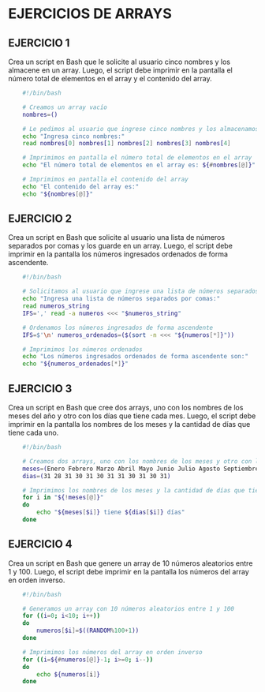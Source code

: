 # EJERCICIOS DE ARRAYS

## EJERCICIO 1

Crea un script en Bash que le solicite al usuario cinco nombres y los almacene en un array. Luego, el script debe imprimir en la pantalla el número total de elementos en el array y el contenido del array.

~~~bash
    #!/bin/bash

    # Creamos un array vacío
    nombres=()

    # Le pedimos al usuario que ingrese cinco nombres y los almacenamos en el array
    echo "Ingresa cinco nombres:"
    read nombres[0] nombres[1] nombres[2] nombres[3] nombres[4]

    # Imprimimos en pantalla el número total de elementos en el array
    echo "El número total de elementos en el array es: ${#nombres[@]}"

    # Imprimimos en pantalla el contenido del array
    echo "El contenido del array es:"
    echo "${nombres[@]}"

~~~

## EJERCICIO 2

Crea un script en Bash que solicite al usuario una lista de números separados por comas y los guarde en un array. Luego, el script debe imprimir en la pantalla los números ingresados ordenados de forma ascendente.

~~~bash
    #!/bin/bash

    # Solicitamos al usuario que ingrese una lista de números separados por comas y los guardamos en un array
    echo "Ingresa una lista de números separados por comas:"
    read numeros_string
    IFS=',' read -a numeros <<< "$numeros_string"

    # Ordenamos los números ingresados de forma ascendente
    IFS=$'\n' numeros_ordenados=($(sort -n <<< "${numeros[*]}"))

    # Imprimimos los números ordenados
    echo "Los números ingresados ordenados de forma ascendente son:"
    echo "${numeros_ordenados[*]}"
~~~

## EJERCICIO 3

Crea un script en Bash que cree dos arrays, uno con los nombres de los meses del año y otro con los días que tiene cada mes. Luego, el script debe imprimir en la pantalla los nombres de los meses y la cantidad de días que tiene cada uno.

~~~bash
    #!/bin/bash

    # Creamos dos arrays, uno con los nombres de los meses y otro con la cantidad de días que tiene cada mes
    meses=(Enero Febrero Marzo Abril Mayo Junio Julio Agosto Septiembre Octubre Noviembre Diciembre)
    dias=(31 28 31 30 31 30 31 31 30 31 30 31)

    # Imprimimos los nombres de los meses y la cantidad de días que tiene cada uno
    for i in "${!meses[@]}"
    do
        echo "${meses[$i]} tiene ${dias[$i]} días"
    done
~~~

## EJERCICIO 4

Crea un script en Bash que genere un array de 10 números aleatorios entre 1 y 100. Luego, el script debe imprimir en la pantalla los números del array en orden inverso.

~~~bash
    #!/bin/bash

    # Generamos un array con 10 números aleatorios entre 1 y 100
    for ((i=0; i<10; i++))
    do
        numeros[$i]=$((RANDOM%100+1))
    done

    # Imprimimos los números del array en orden inverso
    for ((i=${#numeros[@]}-1; i>=0; i--))
    do
        echo ${numeros[i]}
    done
~~~
